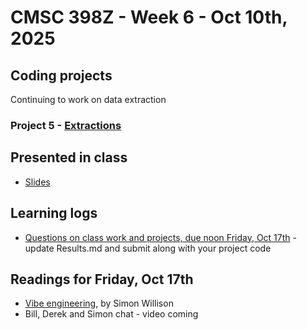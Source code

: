 # CMSC 398Z - Week 6 - Oct 10th, 2025

## Coding projects

Continuing to work on data extraction

### Project 5 - [Extractions](../week5/extractions)

## Presented in class

* [Slides](slides.pdf)

## Learning logs

* [Questions on class work and projects, due noon
Friday, Oct 17th](extractions/Results.md) - update Results.md
and submit along with your project code

## Readings for Friday, Oct 17th

* [Vibe engineering](https://simonwillison.net/2025/Oct/7/vibe-engineering/), by Simon Willison
* Bill, Derek and Simon chat - video coming
